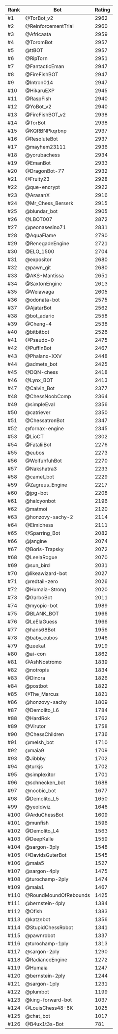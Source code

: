 Rank|Bot|Rating
---|---|---
#1|@TorBot_v2|2962
#2|@ReinforcementTrial|2960
#3|@Africaata|2959
#4|@ToromBot|2957
#5|@ttBOT|2957
#6|@RipTorn|2951
#7|@FantacticEman|2947
#8|@FireFishBOT|2947
#9|@Intron014|2947
#10|@HikaruEXP|2945
#11|@RaspFish|2940
#12|@YoBot_v2|2940
#13|@FireFishBOT_v2|2938
#14|@TorBot|2938
#15|@KQRBNPkqrbnp|2937
#16|@ResoluteBot|2937
#17|@mayhem23111|2936
#18|@yorubachess|2934
#19|@EmanBot|2933
#20|@DragonBot-77|2932
#21|@Fruity23|2928
#22|@que-encrypt|2922
#23|@ArasanX|2916
#24|@Mr_Chess_Berserk|2915
#25|@blundar_bot|2905
#26|@LBOT007|2872
#27|@peonasesino71|2831
#28|@AquaFlame|2790
#29|@RenegadeEngine|2721
#30|@ELO_1500|2704
#31|@expositor|2680
#32|@pawn_git|2680
#33|@AKS-Mantissa|2651
#34|@SaxtonEngine|2613
#35|@Weiawaga|2605
#36|@odonata-bot|2575
#37|@AjatarBot|2562
#38|@bot_adario|2558
#39|@Cheng-4|2538
#40|@bitbitbot|2526
#41|@Pseudo-0|2475
#42|@PuffinBot|2467
#43|@Phalanx-XXV|2448
#44|@admete_bot|2425
#45|@DQN-chess|2418
#46|@Lynx_BOT|2413
#47|@Calvin_Bot|2377
#48|@ChessNoobComp|2364
#49|@simpleEval|2356
#50|@catriever|2350
#51|@ChessatronBot|2347
#52|@fornax-engine|2345
#53|@LioCT|2302
#54|@FataliiBot|2276
#55|@eubos|2273
#56|@WolfuhfuhBot|2270
#57|@Nakshatra3|2233
#58|@camel_bot|2229
#59|@Zagreus_Engine|2217
#60|@jpg-bot|2208
#61|@halcyonbot|2196
#62|@matmoi|2120
#63|@honzovy-sachy-2|2114
#64|@Elmichess|2111
#65|@Sparring_Bot|2082
#66|@jangine|2074
#67|@Boris-Trapsky|2072
#68|@LeelaRogue|2070
#69|@sun_bird|2031
#70|@likeawizard-bot|2027
#71|@redtail-zero|2026
#72|@Humaia-Strong|2020
#73|@GarboBot|2011
#74|@myopic-bot|1989
#75|@BLANK_BOT|1966
#76|@LeElaGuess|1966
#77|@hans68Bot|1956
#78|@baby_eubos|1946
#79|@zeekat|1919
#80|@ai-con|1862
#81|@AshNostromo|1839
#82|@notropis|1834
#83|@Dinora|1826
#84|@postbot|1822
#85|@The_Marcus|1821
#86|@honzovy-sachy|1809
#87|@Demolito_L6|1784
#88|@HardRok|1762
#89|@Virutor|1758
#90|@ChessChildren|1736
#91|@melsh_bot|1710
#92|@maia9|1709
#93|@Jibbby|1702
#94|@turkjs|1702
#95|@simplexitor|1701
#96|@schnecken_bot|1688
#97|@noobic_bot|1677
#98|@Demolito_L5|1650
#99|@yeoldwiz|1646
#100|@ArduChessBot|1609
#101|@munfish|1596
#102|@Demolito_L4|1563
#103|@DeepKalle|1559
#104|@sargon-3ply|1548
#105|@DavidsGuterBot|1545
#106|@maia5|1527
#107|@sargon-4ply|1475
#108|@turochamp-2ply|1474
#109|@maia1|1467
#110|@RoundMoundOfRebounds|1425
#111|@bernstein-4ply|1384
#112|@Ofish|1383
#113|@katzebot|1356
#114|@StupidChessRobot|1341
#115|@pawnrobot|1337
#116|@turochamp-1ply|1313
#117|@sargon-2ply|1290
#118|@RadianceEngine|1272
#119|@Humaia|1247
#120|@bernstein-2ply|1244
#121|@sargon-1ply|1231
#122|@plumbot|1199
#123|@king-forward-bot|1037
#124|@LouisChess48-6K|1025
#125|@chat_bot|1017
#126|@B4ux1t3s-Bot|781
